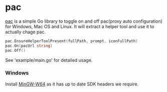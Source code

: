 # pac

[pac](https://github.com/getlantern/pac) is a simple Go library to toggle on and off pac(proxy auto configuration) for Windows, Mac OS and Linux. It will extract a helper tool and use it to actually chage pac.

```go
pac.EnsureHelperToolPresent(fullPath, prompt, iconFullPath)
pac.On(pacUrl string)
pac.Off()
```

See 'example/main.go' for detailed usage.

### Windows

Install [MinGW-W64](http://sourceforge.net/projects/mingw-w64) as it has up to date SDK headers we require.
